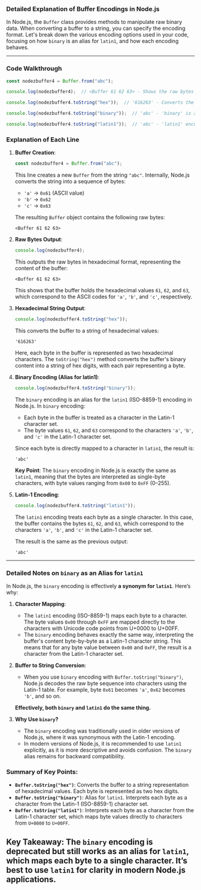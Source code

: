 ### Detailed Explanation of Buffer Encodings in Node.js

In Node.js, the `Buffer` class provides methods to manipulate raw binary data. When converting a buffer to a string, you can specify the encoding format. Let's break down the various encoding options used in your code, focusing on how `binary` is an alias for `latin1`, and how each encoding behaves.

---

### Code Walkthrough

```javascript
const nodezbuffer4 = Buffer.from("abc");

console.log(nodezbuffer4);  // <Buffer 61 62 63> - Shows the raw bytes in hexadecimal format.

console.log(nodezbuffer4.toString("hex"));  // '616263' - Converts the buffer to a string of hexadecimal values.

console.log(nodezbuffer4.toString("binary"));  // 'abc' - 'binary' is an alias for 'latin1' encoding, which interprets bytes as single-byte characters.

console.log(nodezbuffer4.toString("latin1"));  // 'abc' - 'latin1' encoding treats each byte as a single character.
```

### Explanation of Each Line

1. **Buffer Creation**:
   ```javascript
   const nodezbuffer4 = Buffer.from("abc");
   ```
   This line creates a new `Buffer` from the string `"abc"`. Internally, Node.js converts the string into a sequence of bytes:
   - `'a'` → `0x61` (ASCII value)
   - `'b'` → `0x62`
   - `'c'` → `0x63`
   
   The resulting `Buffer` object contains the following raw bytes:
   ```
   <Buffer 61 62 63>
   ```

2. **Raw Bytes Output**:
   ```javascript
   console.log(nodezbuffer4);
   ```
   This outputs the raw bytes in hexadecimal format, representing the content of the buffer:
   ```
   <Buffer 61 62 63>
   ```
   This shows that the buffer holds the hexadecimal values `61`, `62`, and `63`, which correspond to the ASCII codes for `'a'`, `'b'`, and `'c'`, respectively.

3. **Hexadecimal String Output**:
   ```javascript
   console.log(nodezbuffer4.toString("hex"));
   ```
   This converts the buffer to a string of hexadecimal values:
   ```
   '616263'
   ```
   Here, each byte in the buffer is represented as two hexadecimal characters. The `toString("hex")` method converts the buffer's binary content into a string of hex digits, with each pair representing a byte.

4. **Binary Encoding (Alias for latin1)**:
   ```javascript
   console.log(nodezbuffer4.toString("binary"));
   ```
   The `binary` encoding is an alias for the `latin1` (ISO-8859-1) encoding in Node.js. In `binary` encoding:
   - Each byte in the buffer is treated as a character in the Latin-1 character set.
   - The byte values `61`, `62`, and `63` correspond to the characters `'a'`, `'b'`, and `'c'` in the Latin-1 character set.
   
   Since each byte is directly mapped to a character in `latin1`, the result is:
   ```
   'abc'
   ```

   **Key Point**: The `binary` encoding in Node.js is exactly the same as `latin1`, meaning that the bytes are interpreted as single-byte characters, with byte values ranging from `0x00` to `0xFF` (0–255).

5. **Latin-1 Encoding**:
   ```javascript
   console.log(nodezbuffer4.toString("latin1"));
   ```
   The `latin1` encoding treats each byte as a single character. In this case, the buffer contains the bytes `61`, `62`, and `63`, which correspond to the characters `'a'`, `'b'`, and `'c'` in the Latin-1 character set.

   The result is the same as the previous output:
   ```
   'abc'
   ```

---

### **Detailed Notes on `binary` as an Alias for `latin1`**

In Node.js, the `binary` encoding is effectively **a synonym for `latin1`**. Here’s why:

1. **Character Mapping**:
   - The `latin1` encoding (ISO-8859-1) maps each byte to a character. The byte values `0x00` through `0xFF` are mapped directly to the characters with Unicode code points from U+0000 to U+00FF.
   - The `binary` encoding behaves exactly the same way, interpreting the buffer's content byte-by-byte as a Latin-1 character string. This means that for any byte value between `0x00` and `0xFF`, the result is a character from the Latin-1 character set.

2. **Buffer to String Conversion**:
   - When you use `binary` encoding with `Buffer.toString("binary")`, Node.js decodes the raw byte sequence into characters using the Latin-1 table. For example, byte `0x61` becomes `'a'`, `0x62` becomes `'b'`, and so on.
   
   **Effectively, both `binary` and `latin1` do the same thing.**

3. **Why Use `binary`?**
   - The `binary` encoding was traditionally used in older versions of Node.js, where it was synonymous with the Latin-1 encoding.
   - In modern versions of Node.js, it is recommended to use `latin1` explicitly, as it is more descriptive and avoids confusion. The `binary` alias remains for backward compatibility.

### **Summary of Key Points:**

- **`Buffer.toString("hex")`**: Converts the buffer to a string representation of hexadecimal values. Each byte is represented as two hex digits.
- **`Buffer.toString("binary")`**: Alias for `latin1`. Interprets each byte as a character from the Latin-1 (ISO-8859-1) character set.
- **`Buffer.toString("latin1")`**: Interprets each byte as a character from the Latin-1 character set, which maps byte values directly to characters from `U+0000` to `U+00FF`.

**Key Takeaway**: The `binary` encoding is deprecated but still works as an alias for `latin1`, which maps each byte to a single character. It’s best to use `latin1` for clarity in modern Node.js applications.
---